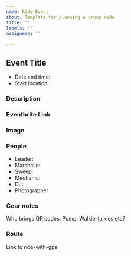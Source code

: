 ```yaml
---
name: Ride Event
about: Template for planning a group ride
title: ''
labels: ''
assignees: ''

---
```


## Event Title

* Date and time: 
* Start location: 

### Description

### Eventbrite Link

### Image 

### People

* Leader:
* Marshalls:
* Sweep:
* Mechanic:
* DJ:
* Photographer

### Gear notes

Who brings  QR codes, Pump, Walkie-talkies etc?

### Route

Link to ride-with-gps
